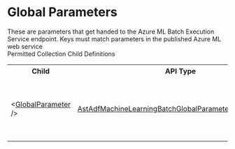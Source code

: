 # Global Parameters

<div class="LanguageSummary"><div class ="SummaryItem">These are parameters that get handed to the Azure ML Batch Execution Service endpoint. Keys must match parameters in the published Azure ML web service</div></div><div class="SchemaBindingGroup"><div class="SchemaBindingGroupHeader">Permitted Collection Child Definitions</div><table id="SchemaBindingList" class="SchemaBindingList"><tbody><tr><th class="SchemaBindingNameColumnHeader">Child</th><th class="SchemaBindingTypeColumnHeader">API Type</th><th class="SchemaBindingSummaryColumnHeader">Description</th></tr><tr class="cd0"><td class="SchemaBindingName"><span class="punc">&lt;</span><a href=Varigence.Languages.Biml.DataFactory.AstAdfMachineLearningBatchGlobalParametersKeyValueNode.html">GlobalParameter</a><span class="punc"> /&gt;</span></td><td class="SchemaBindingType"><a href="../api-reference/Varigence.Languages.Biml.DataFactory.AstAdfMachineLearningBatchGlobalParametersKeyValueNode.html">AstAdfMachineLearningBatchGlobalParametersKeyValueNode</a></td><td class="SchemaBindingSummary">Models the key/value pair that is used in the GlobalParameters property of ML Batch Execution activities.</td></tr></tbody></table></div>